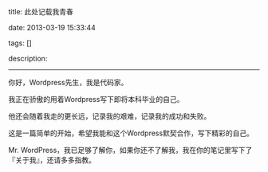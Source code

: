 title: 此处记载我青春

date: 2013-03-19 15:33:44

tags: []

description: 

---
你好，Wordpress先生，我是代码家。

我正在骄傲的用着Wordpress写下即将本科毕业的自己。

他还会随着我走的更长远，记录我的艰难，记录我的成功和失败。

这是一篇简单的开始，希望我能和这个Wordpress默契合作，写下精彩的自己。

Mr. WordPress，我已足够了解你，如果你还不了解我，我在你的笔记里写下了『关于我』，还请多多指教。

 
